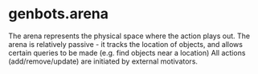 # genbots.arena

The arena represents the physical space where the action plays out.
The arena is relatively passive - it tracks the location of objects,
and allows certain queries to be made (e.g. find objects near a location)
All actions (add/remove/update) are initiated by external motivators.

